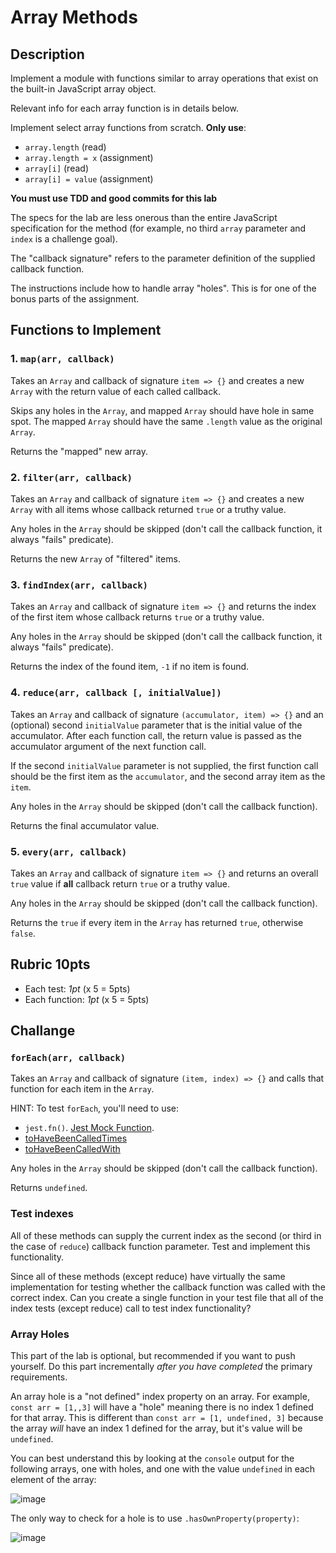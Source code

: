 # Array Methods

## Description

Implement a module with functions similar to array
operations that exist on the built-in JavaScript
array object.

Relevant info for each array function is in details
below.

Implement select array functions from scratch. **Only
use**:
* `array.length` (read)
* `array.length = x` (assignment)
* `array[i]` (read)
* `array[i] = value` (assignment)

**You must use TDD and good commits for this lab**

The specs for the lab are less onerous than the
entire JavaScript specification for the
method (for example, no third `array` parameter and
`index` is a challenge goal).

The "callback signature" refers to the parameter
definition of the supplied callback function.

The instructions include how to handle array "holes".
This is for one of the bonus parts of the assignment.

## Functions to Implement

### 1. `map(arr, callback)`

Takes an `Array` and callback of signature `item => {}`
and creates a new `Array` with the return value of each
called callback.

Skips any holes in the `Array`, and mapped `Array` should
have hole in same spot. The mapped `Array` should have
the same `.length` value as the original `Array`.

Returns the "mapped" new array.

### 2. `filter(arr, callback)`

Takes an `Array` and callback of signature `item => {}`
and creates a new `Array` with all items whose callback
returned `true` or a truthy value.

Any holes in the `Array` should be skipped (don't call the callback function, it always "fails" predicate).

Returns the new `Array` of "filtered" items.

### 3. `findIndex(arr, callback)`

Takes an `Array` and callback of signature `item => {}`
and returns the index of the first item whose callback returns `true` or a truthy value.

Any holes in the `Array` should be skipped (don't call the callback function, it always "fails" predicate).

Returns the index of the found item, `-1` if no item is found.

### 4. `reduce(arr, callback [, initialValue])`

Takes an `Array` and callback of signature
`(accumulator, item) => {}` and an (optional) second
`initialValue` parameter that is the initial value of the
accumulator. After each function call, the return value is
passed as the accumulator argument of the next function call.

If the second `initialValue` parameter is not supplied, the
first function call should be the first item as the
`accumulator`, and the second array item as the `item`.

Any holes in the `Array` should be skipped (don't call the callback function).

Returns the final accumulator value.

### 5. `every(arr, callback)`

Takes an `Array` and callback of signature `item => {}`
and returns an overall `true` value if **all** callback
return `true` or a truthy value.

Any holes in the `Array` should be skipped (don't call the
callback function).

Returns the `true` if every item in the `Array` has returned `true`, otherwise `false`.

## Rubric **10pts**
* Each test: *1pt* (x 5 = 5pts)
* Each function: *1pt* (x 5 = 5pts)

## Challange

### `forEach(arr, callback)`

Takes an `Array` and callback of signature
`(item, index) => {}` and calls that function for each item
in the `Array`.

HINT: To test `forEach`, you'll need to use:
* `jest.fn()`. [Jest Mock Function](https://jestjs.io/docs/en/mock-functions#using-a-mock-function).
* [toHaveBeenCalledTimes](https://jestjs.io/docs/en/expect.html#tohavebeencalledtimesnumber)
* [toHaveBeenCalledWith](https://jestjs.io/docs/en/expect.html#tohavebeenlastcalledwitharg1-arg2-)

Any holes in the `Array` should be skipped (don't call the callback function).

Returns `undefined`.

### Test indexes

All of these methods can supply the current index as the second (or third in the case of `reduce`) callback function parameter. Test and implement this functionality.

Since all of these methods (except reduce) have virtually the same implementation for testing whether the callback function was called with the correct index. Can you create a single function in your test file that
all of the index tests (except reduce) call to test index functionality?

### Array Holes

This part of the lab is optional, but recommended if you want to push yourself. Do this part incrementally
_after you have completed_ the primary requirements.

An array hole is a "not defined" index property on an array. For example, `const arr = [1,,3]`
will have a "hole" meaning there is no index 1 defined for that array.
This is different than `const arr = [1, undefined, 3]` because the array _will_ have an index 1 defined for
the array, but it's value will be `undefined`.

You can best understand this by looking at the `console` output for the following arrays,
one with holes, and one with the value `undefined` in each element of the array:

![image](https://cloud.githubusercontent.com/assets/478864/26217500/7e1a2c96-3bbc-11e7-9afb-0a5f51cb68c7.png)

The only way to check for a hole is to use `.hasOwnProperty(property)`:

![image](https://cloud.githubusercontent.com/assets/478864/26217549/a467d920-3bbc-11e7-9fb6-af2bcd470a52.png)
